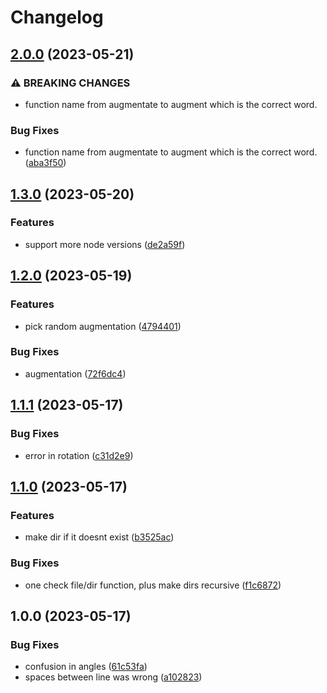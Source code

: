 # Changelog

## [2.0.0](https://github.com/santimirandarp/yolo-augment/compare/v1.3.0...v2.0.0) (2023-05-21)


### ⚠ BREAKING CHANGES

* function name from augmentate to augment which is the correct word.

### Bug Fixes

* function name from augmentate to augment which is the correct word. ([aba3f50](https://github.com/santimirandarp/yolo-augment/commit/aba3f509f1d1775b05b386de94df9fb303401c47))

## [1.3.0](https://github.com/santimirandarp/yolo-augment/compare/v1.2.0...v1.3.0) (2023-05-20)


### Features

* support more node versions ([de2a59f](https://github.com/santimirandarp/yolo-augment/commit/de2a59f8fd526e69ecc84c23ea44c06db0689859))

## [1.2.0](https://github.com/santimirandarp/yolo-augment/compare/v1.1.1...v1.2.0) (2023-05-19)


### Features

* pick random augmentation ([4794401](https://github.com/santimirandarp/yolo-augment/commit/4794401a9af332cfe3016f0450cdba7e2c4acef4))


### Bug Fixes

* augmentation ([72f6dc4](https://github.com/santimirandarp/yolo-augment/commit/72f6dc4fe874619f7f97d51436728f5014339b4a))

## [1.1.1](https://github.com/santimirandarp/yolo-augment/compare/v1.1.0...v1.1.1) (2023-05-17)


### Bug Fixes

* error in rotation ([c31d2e9](https://github.com/santimirandarp/yolo-augment/commit/c31d2e9807bd711fee5087ef845ec0d2549cc112))

## [1.1.0](https://github.com/santimirandarp/yolo-augment/compare/v1.0.0...v1.1.0) (2023-05-17)


### Features

* make dir if it doesnt exist ([b3525ac](https://github.com/santimirandarp/yolo-augment/commit/b3525ac79b4acf96c2028fefd6f76e9cea0630ff))


### Bug Fixes

* one check file/dir function, plus make dirs recursive ([f1c6872](https://github.com/santimirandarp/yolo-augment/commit/f1c68723b817bd7613ca5aae476815544f3a0164))

## 1.0.0 (2023-05-17)


### Bug Fixes

* confusion in angles ([61c53fa](https://github.com/santimirandarp/yolo-augment/commit/61c53fa3155d0743df0fd2fcf6c0a97ccb0571cb))
* spaces between line was wrong ([a102823](https://github.com/santimirandarp/yolo-augment/commit/a1028235353c272ffb2f55d4d56a026e65904a28))
